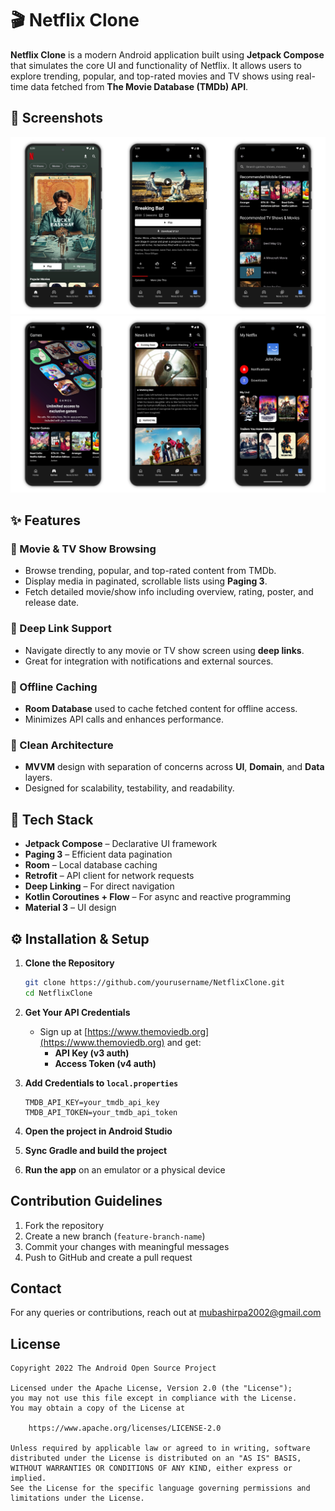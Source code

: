 # 🎬 Netflix Clone

**Netflix Clone** is a modern Android application built using **Jetpack Compose** that simulates the
core UI and functionality of Netflix. It allows users to explore trending, popular, and top-rated
movies and TV shows using real-time data fetched from **The Movie Database (TMDb) API**.

## 📸 Screenshots

![Screenshot](screenshots/screenshot1.png "Screenshot")
![Screenshot](screenshots/screenshot2.png "Screenshot")

## ✨ Features

### 🎥 Movie & TV Show Browsing

- Browse trending, popular, and top-rated content from TMDb.
- Display media in paginated, scrollable lists using **Paging 3**.
- Fetch detailed movie/show info including overview, rating, poster, and release date.

### 📡 Deep Link Support

- Navigate directly to any movie or TV show screen using **deep links**.
- Great for integration with notifications and external sources.

### 🧠 Offline Caching

- **Room Database** used to cache fetched content for offline access.
- Minimizes API calls and enhances performance.

### 🧼 Clean Architecture

- **MVVM** design with separation of concerns across **UI**, **Domain**, and **Data** layers.
- Designed for scalability, testability, and readability.

## 🧱 Tech Stack

- **Jetpack Compose** – Declarative UI framework
- **Paging 3** – Efficient data pagination
- **Room** – Local database caching
- **Retrofit** – API client for network requests
- **Deep Linking** – For direct navigation
- **Kotlin Coroutines + Flow** – For async and reactive programming
- **Material 3** – UI design

## ⚙️ Installation & Setup

1. **Clone the Repository**
   ```bash
   git clone https://github.com/yourusername/NetflixClone.git
   cd NetflixClone
   ```

2. **Get Your API Credentials**
    - Sign up at [https://www.themoviedb.org](https://www.themoviedb.org) and get:
        - **API Key (v3 auth)**
        - **Access Token (v4 auth)**

3. **Add Credentials to `local.properties`**
   ```properties
   TMDB_API_KEY=your_tmdb_api_key
   TMDB_API_TOKEN=your_tmdb_api_token
   ```

4. **Open the project in Android Studio**

5. **Sync Gradle and build the project**

6. **Run the app** on an emulator or a physical device

## Contribution Guidelines

1. Fork the repository
2. Create a new branch (`feature-branch-name`)
3. Commit your changes with meaningful messages
4. Push to GitHub and create a pull request

## Contact

For any queries or contributions, reach out
at [mubashirpa2002@gmail.com](mailto:mubashirpa2002@gmail.com)

## License

```
Copyright 2022 The Android Open Source Project

Licensed under the Apache License, Version 2.0 (the "License");
you may not use this file except in compliance with the License.
You may obtain a copy of the License at

    https://www.apache.org/licenses/LICENSE-2.0

Unless required by applicable law or agreed to in writing, software
distributed under the License is distributed on an "AS IS" BASIS,
WITHOUT WARRANTIES OR CONDITIONS OF ANY KIND, either express or implied.
See the License for the specific language governing permissions and
limitations under the License.
```